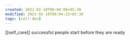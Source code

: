 ```yaml
---
created: 2021-02-10T00:04:08+05:30
modified: 2021-02-10T00:04:32+05:30
tags: [self-dev]
---
```

[[self_care]]
successful people start before they are ready
